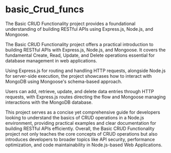 # basic_Crud_funcs

The Basic CRUD Functionality project provides a foundational understanding of building RESTful APIs using Express.js, Node.js, and Mongoose.

The Basic CRUD Functionality project offers a practical introduction to building RESTful APIs with Express.js, Node.js, and Mongoose. It covers the fundamental Create, Read, Update, and Delete operations essential for database management in web applications.

Using Express.js for routing and handling HTTP requests, alongside Node.js for server-side execution, the project showcases how to interact with MongoDB using Mongoose's schema-based approach.

Users can add, retrieve, update, and delete data entries through HTTP requests, with Express.js routes directing the flow and Mongoose managing interactions with the MongoDB database.

This project serves as a concise yet comprehensive guide for developers looking to understand the basics of CRUD operations in a Node.js environment, providing practical examples and clear documentation for building RESTful APIs efficiently.
Overall, the Basic CRUD Functionality project not only teaches the core concepts of CRUD operations but also introduces developers to broader topics like API security, performance optimization, and code maintainability in Node.js-based Web Applications.
